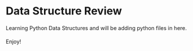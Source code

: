 # Data Structure Review
####
Learning Python Data Structures and will be adding python files in here.
#### 
Enjoy!
